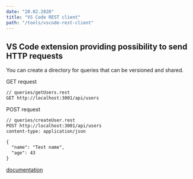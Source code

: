 ```yaml
---
date: "20.02.2020"
title: "VS Code REST client"
path: "/tools/vscode-rest-client"
---
```


## VS Code extension providing possibility to send HTTP requests

You can create a directory for queries that can be versioned and shared.

GET request
```md
// queries/getUsers.rest
GET http://localhost:3001/api/users

```

POST request
```md
// queries/createUser.rest
POST http://localhost:3001/api/users
content-type: application/json

{
  "name": "Test name",
  "age": 43
}
```

<a href="https://github.com/Huachao/vscode-restclient" target="_blank">documentation</a>
